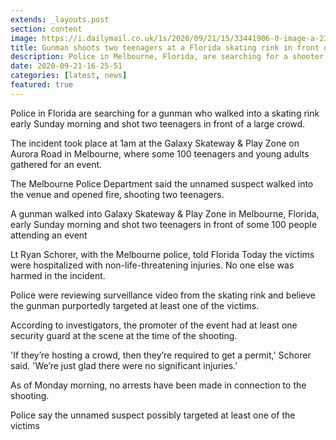 ```yaml
---
extends: _layouts.post
section: content
image: https://i.dailymail.co.uk/1s/2020/09/21/15/33441906-0-image-a-23_1600700246235.jpg 
title: Gunman shoots two teenagers at a Florida skating rink in front of a crowd of 100 people 
description: Police in Melbourne, Florida, are searching for a shooter who opened fire inside a crowded Galaxy Skateway rink during an event Sunday morning, striking two teenagers and then fleeing. 
date: 2020-09-21-16-25-51 
categories: [latest, news] 
featured: true 
--- 
```

Police in Florida are searching for a gunman who walked into a skating rink early Sunday morning and shot two teenagers in front of a large crowd.

The incident took place at 1am at the Galaxy Skateway & Play Zone on Aurora Road in Melbourne, where some 100 teenagers and young adults gathered for an event.

The Melbourne Police Department said the unnamed suspect walked into the venue and opened fire, shooting two teenagers.

A gunman walked into Galaxy Skateway & Play Zone in Melbourne, Florida, early Sunday morning and shot two teenagers in front of some 100 people attending an event

Lt Ryan Schorer, with the Melbourne police, told Florida Today the victims were hospitalized with non-life-threatening injuries. No one else was harmed in the incident.

Police were reviewing surveillance video from the skating rink and believe the gunman purportedly targeted at least one of the victims.

According to investigators, the promoter of the event had at least one security guard at the scene at the time of the shooting.

'If they’re hosting a crowd, then they’re required to get a permit,' Schorer said. 'We’re just glad there were no significant injuries.'

As of Monday morning, no arrests have been made in connection to the shooting. 

Police say the unnamed suspect possibly targeted at least one of the victims

